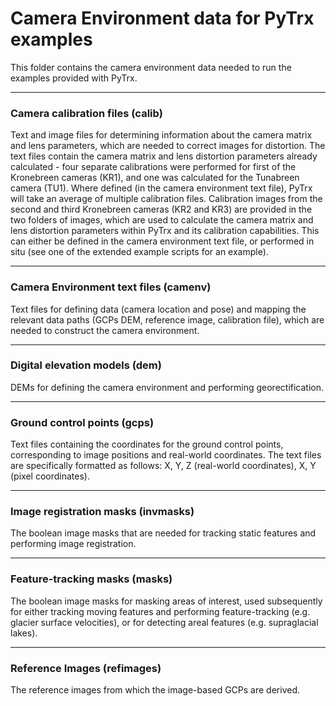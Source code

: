 # Camera Environment data for PyTrx examples
This folder contains the camera environment data needed to run the examples provided with PyTrx. <br>

<hr>

<h3>Camera calibration files (calib)</h3>
Text and image files for determining information about the camera matrix and lens parameters, which are needed to correct images for distortion. The text files contain the camera matrix and lens distortion parameters already calculated - four separate calibrations were performed for first of the Kronebreen cameras (KR1), and one was calculated for the Tunabreen camera (TU1). Where defined (in the camera environment text file), PyTrx will take an average of multiple calibration files. Calibration images from the second and third Kronebreen cameras (KR2 and KR3) are provided in the two folders of images, which are used to calculate the camera matrix and lens distortion parameters within PyTrx and its calibration capabilities. This can either be defined in the camera environment text file, or performed in situ (see one of the extended example scripts for an example).

<hr>

<h3>Camera Environment text files (camenv)</h3>
Text files for defining data (camera location and pose) and mapping the relevant data paths (GCPs DEM, reference image, calibration file), which are needed to construct the camera environment. 

<hr>

<h3>Digital elevation models (dem)</h3>
DEMs for defining the camera environment and performing georectification. 
<hr>

<h3>Ground control points (gcps)</h3>
Text files containing the coordinates for the ground control points, corresponding to image positions and real-world coordinates. The text files are  specifically formatted as follows: X, Y, Z (real-world coordinates), X, Y (pixel coordinates).

<hr>

<h3>Image registration masks (invmasks)</h3>
The boolean image masks that are needed for tracking static features and performing image registration. <br>

<hr>

<h3>Feature-tracking masks (masks)</h3>
The boolean image masks for masking areas of interest, used subsequently for either tracking moving features and performing feature-tracking (e.g. glacier surface velocities), or for detecting areal features (e.g. supraglacial lakes).

<hr>

<h3>Reference Images (refimages)</h3>
The reference images from which the image-based GCPs are derived. <br>
